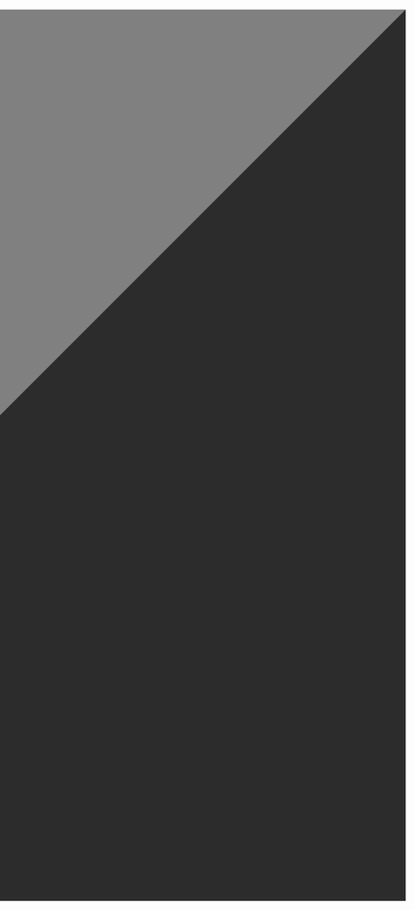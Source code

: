 <h6>

<a href="https://example.com">
  <table border="800" align=right>
    <tr><td> </td></tr>
  </table>
</a>

</h6>
